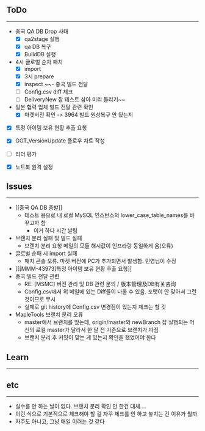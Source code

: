 ## ToDo
---
- 중국 QA DB Drop 사태
	- [x] qa2stage 실행
	- [x] qa DB 복구
	- [x] BuildDB 실행
- 4시 글로벌 순차 패치
	- [x] import
	- [x] 3시 prepare
	- [x] inspect
~~- 중국 빌드 전달
	- [ ] Config.csv diff 체크
	- [ ] DeliveryNew 잡 테스트 삼아 미리 돌리기~~
- 일본 협력 업체 빌드 전달 관련 확인
	- [x] 마켓버전 확인 -> 3964 빌드 원상복구 안 됬는지 
- [x] 특정 아이템 보유 현황 추출 요청
- [x] GOT_VersionUpdate 플로우 차트 작성
- [ ] 리더 평가
- [x] 노트북 원격 설정


## Issues
---
- [[중국 QA DB 증발]]
	- 테스트 용으로 내 로컬 MySQL 인스턴스의 lower_case_table_names를 바꾸고자 함
		- 이거 하다 시간 날림
- 브랜치 분리 실패 및 빌드 실패
	- 브랜치 분리 요청 메일의 모듈 해시값이 인프라랑 동일하게 옴(오류)
- 글로벌 순패 시 import 실패
	- 패치 콘솔 오류. 마켓 버전에 PC가 추가되면서 발생함. 민영님이 수정
- [[[MMM-43973]특정 아이템 보유 현황 추출 요청]]
- 중국 빌드 전달 관련
	- RE: [MSMC] 버전 관리 및 DB 관련 문의 / 版本管理及DB有关咨询
	- Config.csv에서 위 메일에 있는 Diff들이 나올 수 있음. 포맷이 안 맞아서 그런 것이므로 무시
	- 실제로 git history에 Config.csv 변경점이 있는지 체크는 할 것
- MapleTools 브랜치 분리 오류
	- master에서 브랜치를 땄는데, origin/master와 newBranch 잡 실행되는 머신의 로컬 master가 달라서 한 달 전 기준으로 브랜치가 따짐
	- 브랜치 분리 후 커밋이 맞는 게 있는지 확인을 했었어야 한다


## Learn
---


## etc
---
- 실수를 안 하는 날이 없다. 브랜치 분리 확인 안 한건 대체.... 
- 이런 식으로 기본적으로 체크해야 할 걸 자꾸 체크를 안 하고 놓치는 건 이유가 뭘까
- 자주도 아니고, 그냥 매일 이러는 것 같다